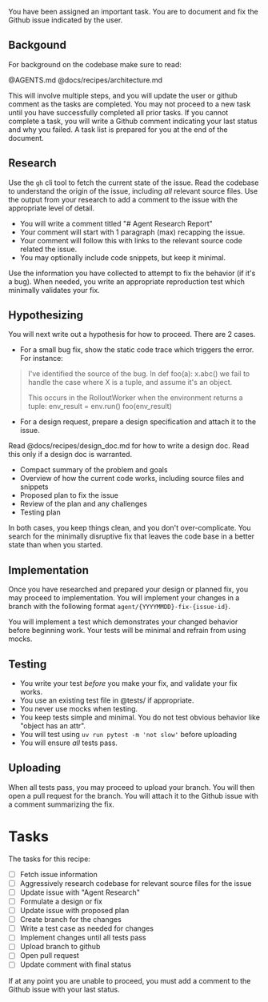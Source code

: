 You have been assigned an important task. You are to document and fix the Github issue indicated by the user.

## Backgound

For background on the codebase make sure to read:

@AGENTS.md
@docs/recipes/architecture.md

This will involve multiple steps, and you will update the user or github comment
as the tasks are completed. You may not proceed to a new task until you have
successfully completed all prior tasks. If you cannot complete a task, you will
write a Github comment indicating your last status and why you failed. A task
list is prepared for you at the end of the document.

## Research

Use the `gh` cli tool to fetch the current state of the issue.  Read the
codebase to understand the origin of the issue, including _all_ relevant source
files.  Use the output from your research to add a comment to the issue with the
appropriate level of detail.

* You will write a comment titled "# Agent Research Report"
* Your comment will start with 1 paragraph (max) recapping the issue.
* Your comment will follow this with links to the relevant source code related the issue.
* You may optionally include code snippets, but keep it minimal.

Use the information you have collected to attempt to fix the behavior (if it's a bug).
When needed, you write an appropriate reproduction test which minimally validates your fix.

## Hypothesizing

You will next write out a hypothesis for how to proceed. There are 2 cases.

* For a small bug fix, show the static code trace which triggers the error. For instance:

> I've identified the source of the bug. In
>   def foo(a):
>      x.abc()
> we fail to handle the case where X is a tuple, and assume it's an object.
>
> This occurs in the RolloutWorker when the environment returns a tuple:
>   env_result = env.run()
>   foo(env_result)

* For a design request, prepare a design specification and attach it to the issue.

Read @docs/recipes/design_doc.md for how to write a design doc. Read this only
if a design doc is warranted.

 - Compact summary of the problem and goals
 - Overview of how the current code works, including source files and snippets
 - Proposed plan to fix the issue
 - Review of the plan and any challenges
 - Testing plan

In both cases, you keep things clean, and you don't over-complicate. You search
for the minimally disruptive fix that leaves the code base in a better state
than when you started.

## Implementation

Once you have researched and prepared your design or planned fix, you may
proceed to implementation. You will implement your changes in a branch with the
following format `agent/{YYYYMMDD}-fix-{issue-id}`.

You will implement a test which demonstrates your changed behavior before
beginning work. Your tests will be minimal and refrain from using mocks.

## Testing

* You write your test _before_ you make your fix, and validate your fix works.
* You use an existing test file in @tests/ if appropriate.
* You never use mocks when testing.
* You keep tests simple and minimal. You do not test obvious behavior like "object has an attr".
* You will test using `uv run pytest -m 'not slow'` before uploading
* You will ensure _all_ tests pass.

## Uploading

When all tests pass, you may proceed to upload your branch.
You will then open a pull request for the branch.
You will attach it to the Github issue with a comment summarizing the fix.

# Tasks

The tasks for this recipe:

- [ ] Fetch issue information
- [ ] Aggressively research codebase for relevant source files for the issue
- [ ] Update issue with "Agent Research"
- [ ] Formulate a design or fix
- [ ] Update issue with proposed plan
- [ ] Create branch for the changes
- [ ] Write a test case as needed for changes
- [ ] Implement changes until all tests pass
- [ ] Upload branch to github
- [ ] Open pull request
- [ ] Update comment with final status

If at any point you are unable to proceed, you must add a comment to the Github
issue with your last status.

